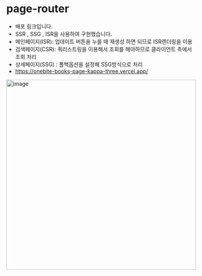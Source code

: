 # page-router

- 배포 링크입니다.
- SSR , SSG , ISR을 사용하여 구현했습니다.
- 메인페이지(ISR): 업데이트 버튼을 누를 때 재생성 하면 되므로 ISR렌더링을 이용
- 검색페이지(CSR): 쿼리스트링을 이용해서 조회를 해야하므로 클라이언트 측에서 조회 처리
- 상세페이지(SSG) : 폴백옵션을 설정해 SSG방식으로 처리
- https://onebite-books-page-kappa-three.vercel.app/

<img width="500" alt="image" src="https://github.com/user-attachments/assets/aba99a9e-7330-4914-96f8-3ef4ca8cf9fe">
